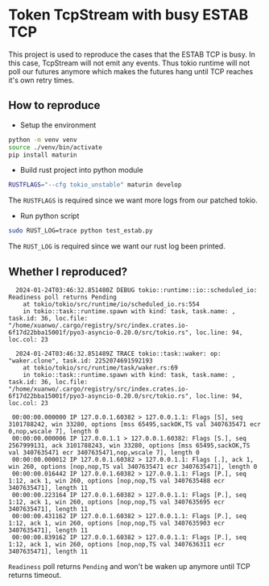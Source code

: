 # Token TcpStream with busy ESTAB TCP

This project is used to reproduce the cases that the ESTAB TCP is busy. In this case, TcpStream will not emit any events. Thus tokio runtime will not poll our futures anymore which makes the futures hang until TCP reaches it's own retry times.

## How to reproduce

- Setup the environment

```bash
python -m venv venv
source ./venv/bin/activate
pip install maturin
```

- Build rust project into python module

```bash
RUSTFLAGS="--cfg tokio_unstable" maturin develop
```

The `RUSTFLAGS` is required since we want more logs from our patched tokio.

- Run python script

```bash
sudo RUST_LOG=trace python test_estab.py
```

The `RUST_LOG` is required since we want our rust log been printed.

## Whether I reproduced?

```shell
  2024-01-24T03:46:32.851480Z DEBUG tokio::runtime::io::scheduled_io: Readiness poll returns Pending
    at tokio/tokio/src/runtime/io/scheduled_io.rs:554
    in tokio::task::runtime.spawn with kind: task, task.name: , task.id: 36, loc.file: "/home/xuanwo/.cargo/registry/src/index.crates.io-6f17d22bba15001f/pyo3-asyncio-0.20.0/src/tokio.rs", loc.line: 94, loc.col: 23

  2024-01-24T03:46:32.851489Z TRACE tokio::task::waker: op: "waker.clone", task.id: 2252074691592193
    at tokio/tokio/src/runtime/task/waker.rs:69
    in tokio::task::runtime.spawn with kind: task, task.name: , task.id: 36, loc.file: "/home/xuanwo/.cargo/registry/src/index.crates.io-6f17d22bba15001f/pyo3-asyncio-0.20.0/src/tokio.rs", loc.line: 94, loc.col: 23

 00:00:00.000000 IP 127.0.0.1.60382 > 127.0.0.1.1: Flags [S], seq 3101788242, win 33280, options [mss 65495,sackOK,TS val 3407635471 ecr 0,nop,wscale 7], length 0
 00:00:00.000006 IP 127.0.0.1.1 > 127.0.0.1.60382: Flags [S.], seq 2567999131, ack 3101788243, win 33280, options [mss 65495,sackOK,TS val 3407635471 ecr 3407635471,nop,wscale 7], length 0
 00:00:00.000012 IP 127.0.0.1.60382 > 127.0.0.1.1: Flags [.], ack 1, win 260, options [nop,nop,TS val 3407635471 ecr 3407635471], length 0
 00:00:00.016442 IP 127.0.0.1.60382 > 127.0.0.1.1: Flags [P.], seq 1:12, ack 1, win 260, options [nop,nop,TS val 3407635488 ecr 3407635471], length 11
 00:00:00.223164 IP 127.0.0.1.60382 > 127.0.0.1.1: Flags [P.], seq 1:12, ack 1, win 260, options [nop,nop,TS val 3407635695 ecr 3407635471], length 11
 00:00:00.431162 IP 127.0.0.1.60382 > 127.0.0.1.1: Flags [P.], seq 1:12, ack 1, win 260, options [nop,nop,TS val 3407635903 ecr 3407635471], length 11
 00:00:00.839162 IP 127.0.0.1.60382 > 127.0.0.1.1: Flags [P.], seq 1:12, ack 1, win 260, options [nop,nop,TS val 3407636311 ecr 3407635471], length 11
```

`Readiness` poll returns `Pending` and won't be waken up anymore until TCP returns timeout.
